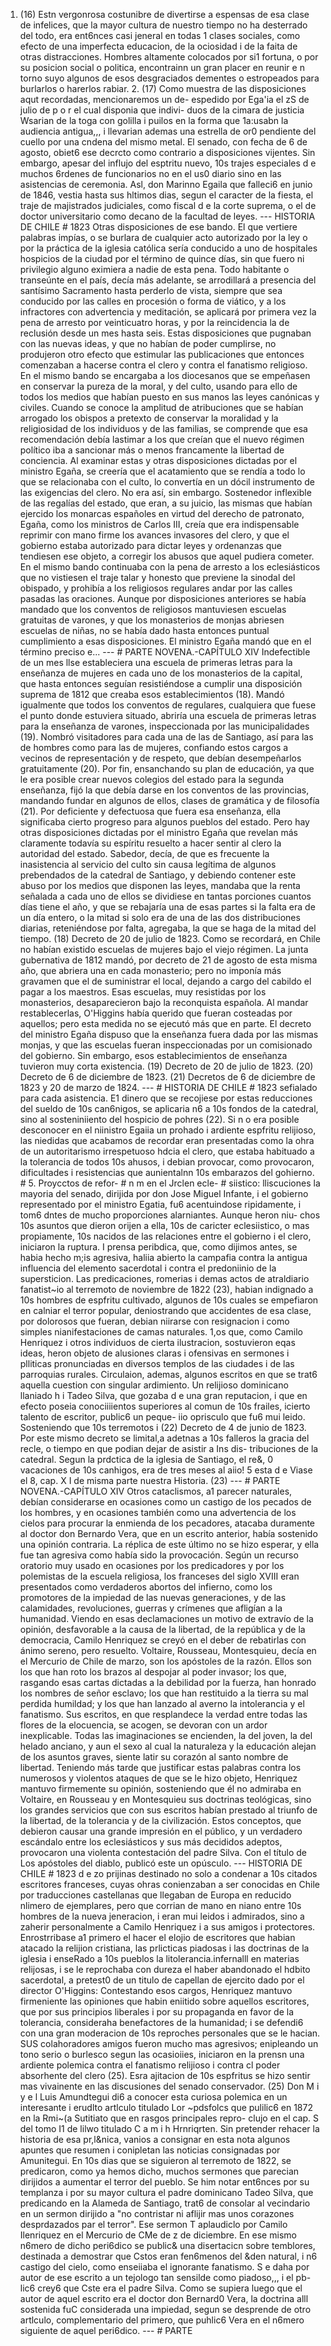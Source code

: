 1. (16) Estn vergonrosa costunibre de divertirse a espensas de esa clase de infelices, que la mayor cultura de nuestro tiempo no ha desterrado del todo, era ent6nces casi jeneral en todas 1 clases sociales, como efecto de una imperfecta educacion, de la ociosidad i de la faita de otras distracciones. Hombres altamente colocados por si1 fortuna, o por su posicion social o politica, encontrainn un gran placer en reunir e n torno suyo algunos de esos desgraciados dementes o estropeados para burlarlos o harerlos rabiar. 2. (17) Como muestra de las disposiciones aqut recordadas, mencionaremos un de- espedido por Ega'ia el zS de julio de p o r el cual disponia que indivi- duos de la cimara de justicia Wsarian de la toga con golilla i puilos en la forma que 1a:usabn la audiencia antigua,,, i llevarian ademas una estrella de or0 pendiente del cuello por una cndena del mismo metal. El senado, con fecha de 6 de agosto, obiet6 ese decrcto como contrario a disposiciones vijentes. Sin embargo, apesar del influjo del esptritu nuevo, 10s trajes especiales d e muchos 6rdenes de funcionarios no en el us0 diario sino en las asistencias de ceremonia. Asl, don Marinno Egaila que falleci6 en junio de 1846, vestia hasta sus hltimos dias, segun el caracter de la fiesta, el traje de majistrados judiciales, como fiscal d e la corte suprema, o el de doctor universitario como decano de la facultad de leyes. --- HISTORIA DE CHILE # 1823 Otras disposiciones de ese bando. El que vertiere palabras impías, o se burlara de cualquier acto autorizado por la ley o por la práctica de la iglesia católica sería conducido a uno de hospitales hospicios de la ciudad por el término de quince días, sin que fuero ni privilegio alguno eximiera a nadie de esta pena. Todo habitante o transeúnte en el país, decía más adelante, se arrodillará a presencia del santísimo Sacramento hasta perderlo de vista, siempre que sea conducido por las calles en procesión o forma de viático, y a los infractores con advertencia y meditación, se aplicará por primera vez la pena de arresto por veinticuatro horas, y por la reincidencia la de reclusión desde un mes hasta seis. Estas disposiciones que pugnaban con las nuevas ideas, y que no habían de poder cumplirse, no produjeron otro efecto que estimular las publicaciones que entonces comenzaban a hacerse contra el clero y contra el fanatismo religioso. En el mismo bando se encargaba a los diocesanos que se empeñasen en conservar la pureza de la moral, y del culto, usando para ello de todos los medios que habían puesto en sus manos las leyes canónicas y civiles. Cuando se conoce la amplitud de atribuciones que se habían arrogado los obispos a pretexto de conservar la moralidad y la religiosidad de los individuos y de las familias, se comprende que esa recomendación debía lastimar a los que creían que el nuevo régimen político iba a sancionar más o menos francamente la libertad de conciencia. Al examinar estas y otras disposiciones dictadas por el ministro Egaña, se creería que el acatamiento que se rendía a todo lo que se relacionaba con el culto, lo convertía en un dócil instrumento de las exigencias del clero. No era así, sin embargo. Sostenedor inflexible de las regalías del estado, que eran, a su juicio, las mismas que habían ejercido los monarcas españoles en virtud del derecho de patronato, Egaña, como los ministros de Carlos III, creía que era indispensable reprimir con mano firme los avances invasores del clero, y que el gobierno estaba autorizado para dictar leyes y ordenanzas que tendiesen ese objeto, a corregir los abusos que aquel pudiera cometer. En el mismo bando continuaba con la pena de arresto a los eclesiásticos que no vistiesen el traje talar y honesto que previene la sinodal del obispado, y prohibía a los religiosos regulares andar por las calles pasadas las oraciones. Aunque por disposiciones anteriores se había mandado que los conventos de religiosos mantuviesen escuelas gratuitas de varones, y que los monasterios de monjas abriesen escuelas de niñas, no se había dado hasta entonces puntual cumplimiento a esas disposiciones. El ministro Egaña mandó que en el término preciso e... --- # PARTE NOVENA.-CAPÍTULO XIV Indefectible de un mes llse estableciera una escuela de primeras letras para la enseñanza de mujeres en cada uno de los monasterios de la capital, que hasta entonces seguían resistiéndose a cumplir una disposición suprema de 1812 que creaba esos establecimientos (18). Mandó igualmente que todos los conventos de regulares, cualquiera que fuese el punto donde estuviera situado, abriría una escuela de primeras letras para la enseñanza de varones, inspeccionada por las municipalidades (19). Nombró visitadores para cada una de las de Santiago, así para las de hombres como para las de mujeres, confiando estos cargos a vecinos de representación y de respeto, que debían desempeñarlos gratuitamente (20). Por fin, ensanchando su plan de educación, ya que le era posible crear nuevos colegios del estado para la segunda enseñanza, fijó la que debía darse en los conventos de las provincias, mandando fundar en algunos de ellos, clases de gramática y de filosofía (21). Por deficiente y defectuosa que fuera esa enseñanza, ella significaba cierto progreso para algunos pueblos del estado. Pero hay otras disposiciones dictadas por el ministro Egaña que revelan más claramente todavía su espíritu resuelto a hacer sentir al clero la autoridad del estado. Sabedor, decía, de que es frecuente la inasistencia al servicio del culto sin causa legítima de algunos prebendados de la catedral de Santiago, y debiendo contener este abuso por los medios que disponen las leyes, mandaba que la renta señalada a cada uno de ellos se dividiese en tantas porciones cuantos días tiene el año, y que se rebajaría una de esas partes si la falta era de un día entero, o la mitad si solo era de una de las dos distribuciones diarias, reteniéndose por falta, agregaba, la que se haga de la mitad del tiempo. (18) Decreto de 20 de julio de 1823. Como se recordará, en Chile no habían existido escuelas de mujeres bajo el viejo régimen. La junta gubernativa de 1812 mandó, por decreto de 21 de agosto de esta misma año, que abriera una en cada monasterio; pero no imponía más gravamen que el de suministrar el local, dejando a cargo del cabildo el pagar a los maestros. Esas escuelas, muy resistidas por los monasterios, desaparecieron bajo la reconquista española. Al mandar restablecerlas, O'Higgins había querido que fueran costeadas por aquellos; pero esta medida no se ejecutó más que en parte. El decreto del ministro Egaña dispuso que la enseñanza fuera dada por las mismas monjas, y que las escuelas fueran inspeccionadas por un comisionado del gobierno. Sin embargo, esos establecimientos de enseñanza tuvieron muy corta existencia. (19) Decreto de 20 de julio de 1823. (20) Decreto de 6 de diciembre de 1823. (21) Decretos de 6 de diciembre de 1823 y 20 de marzo de 1824. --- # HISTORIA DE CHILE # 1823 sefialado para cada asistencia. E1 dinero que se recojiese por estas reducciones del sueldo de 10s can6nigos, se aplicaria n6 a 10s fondos de la catedral, sino al sosteniniiento del hospicio de pohres (22). Si n o era posible desconocer en el niinistro Egaiia un prohado i ardiente espfritu relijioso, las niedidas que acabamos de recordar eran presentadas como la ohra de un autoritarismo irrespetuoso hdcia el clero, que estaba habituado a la tolerancia de todos 10s ahusos, i debian provocar, como provocaron, dificultades i resistencias que aunientalnn 10s embarazos del gohierno. # 5. Proycctos de refor- # n m en el Jrclen ecle- # siistico: lliscuciones la mayoria del senado, dirijida por don Jose Miguel Infante, i el gobierno representado por el ministro Egatia, fu6 acentuindose ripidamente, i tom6 dntes de mucho proporciones alarniantes. Aunque heron niu- chos 10s asuntos que dieron orijen a ella, 10s de caricter eclesiistico, o mas propiamente, 10s nacidos de las relaciones entre el gobierno i el clero, iniciaron la ruptura. I prensa peribdica, que, como dijimos antes, se habia hecho m;is agresiva, haliia abierto la campafia contra la antigua influencia del elemento sacerdotal i contra el predoniinio de la supersticion. Las predicaciones, romerias i demas actos de atraldiario fanatist~io al terremoto de noviembre de 1822 (23), habian indignado a 10s hombres de espfritu cultivado, algunos de 10s cuales se empefiaron en calniar el terror popular, deniostrando que accidentes de esa clase, por dolorosos que fueran, debian niirarse con resignacion i como simples nianifestaciones de camas naturales. 1,os que, como Camilo Henriquez i otros individuos de cierta ilustracion, sostuvieron eqas ideas, heron objeto de alusiones claras i ofensivas en sermones i plliticas pronunciadas en diversos templos de las ciudades i de las parroquias rurales. Circulaion, ademas, algunos escritos en que se trat6 aquella cuestion con singular ardimiento. Un relijioso dominicano llaniado h i Tadeo Silva, que gozaba d e una gran reputacion, i que en efecto poseia conociiiientos superiores al comun de 10s frailes, icierto talento de escritor, public6 un peque- iio oprisculo que fu6 mui leido. Sosteniendo que 10s terremotos i (22) Decreto de 4 de junio de 1823. Por este mismo decreto se limital,a adetnas a 10s falleros la gracia del recle, o tiempo en que podian dejar de asistir a Ins dis- tribuciones de la catedral. Segun la prdctica de la iglesia de Santiago, el re&#x26;, 0 vacaciones de 10s canhigos, era de tres meses al aiio! 5 esta d e Viase el 8, cap. X I de misma parte nuestra Historia. (23) --- # PARTE NOVENA.-CAPÍTULO XIV Otros cataclismos, a1 parecer naturales, debían considerarse en ocasiones como un castigo de los pecados de los hombres, y en ocasiones también como una advertencia de los cielos para procurar la enmienda de los pecadores, atacaba duramente al doctor don Bernardo Vera, que en un escrito anterior, había sostenido una opinión contraria. La réplica de este último no se hizo esperar, y ella fue tan agresiva como había sido la provocación. Según un recurso oratorio muy usado en ocasiones por los predicadores y por los polemistas de la escuela religiosa, los franceses del siglo XVIII eran presentados como verdaderos abortos del infierno, como los promotores de la impiedad de las nuevas generaciones, y de las calamidades, revoluciones, guerras y crímenes que afligían a la humanidad. Viendo en esas declamaciones un motivo de extravío de la opinión, desfavorable a la causa de la libertad, de la república y de la democracia, Camilo Henriquez se creyó en el deber de rebatirlas con ánimo sereno, pero resuelto. Voltaire, Rousseau, Montesquieu, decía en el Mercurio de Chile de marzo, son los apóstoles de la razón. Ellos son los que han roto los brazos al despojar al poder invasor; los que, rasgando esas cartas dictadas a la debilidad por la fuerza, han honrado los nombres de señor esclavo; los que han restituido a la tierra su mal perdida humildad; y los que han lanzado al averno la intolerancia y el fanatismo. Sus escritos, en que resplandece la verdad entre todas las flores de la elocuencia, se acogen, se devoran con un ardor inexplicable. Todas las imaginaciones se encienden, la del joven, la del helado anciano, y aun el sexo al cual la naturaleza y la educación alejan de los asuntos graves, siente latir su corazón al santo nombre de libertad. Teniendo más tarde que justificar estas palabras contra los numerosos y violentos ataques de que se le hizo objeto, Henriquez mantuvo firmemente su opinión, sosteniendo que él no admiraba en Voltaire, en Rousseau y en Montesquieu sus doctrinas teológicas, sino los grandes servicios que con sus escritos habían prestado al triunfo de la libertad, de la tolerancia y de la civilización. Estos conceptos, que debieron causar una grande impresión en el público, y un verdadero escándalo entre los eclesiásticos y sus más decididos adeptos, provocaron una violenta contestación del padre Silva. Con el título de Los apóstoles del diablo, publicó este un opúsculo. --- HlSTORlA DE CHILE # 1823 d e zo prijinas destinado no solo a condenar a 10s citados escritores franceses, cuyas ohras conienzaban a ser conocidas en Chile por traducciones castellanas que llegaban de Europa en reducido nlimero de ejemplares, pero que corrian de mano en niano entre 10s hombres de la nueva jeneracion, i eran mui leidos i admirados, sino a zaherir personalmente a Camilo Henriquez i a sus amigos i protectores. Enrostrribase a1 primero el hacer el elojio de escritores que habian atacado la relijion cristiana, las prlicticas piadosas i las doctrinas de la iglesia i enseRado a 10s pueblos la litolerancia.infernalll en materias relijosas, i se le reprochaba con dureza el haber abandonado el hdbito sacerdotal, a pretest0 de un titulo de capellan de ejercito dado por el director O'Higgins: Contestando esos cargos, Henriquez mantuvo firmeniente las opiniones que habin eniitido sobre aquellos escritores, que por sus principios liberales i por su propaganda en favor de la tolerancia, consideraha benefactores de la humanidad; i se defendi6 con una gran moderacion de 10s reproches personales que se le hacian. SUS colahoradores amigos fueron mucho mas agresivos; enipleando un tono serio o burlesco segun las ocasioiies, iniciaron en la prensn una ardiente polemica contra el fanatismo relijioso i contra cl poder absorhente del clero (25). Esra ajitacion de 10s espfritus se hizo sentir mas vivainente en las discusiones del senado conservador. (25) Don M i y e l Luis Amundtegui di6 a conocer esta curiosa polemica en un interesante i erudlto artlculo titulado Lor ~pdsfolcs que pulilic6 en 1872 en la Rmi~(a Sutitiato que en rasgos principales repro- clujo en el cap. S del tomo I1 de lilwo titulado C a m i h Hrnriqrten. Sin pretender rehacer la historia de esa pr,l&#x26;nica, vanios a consignar en esta nota algunos apuntes que resumen i conipletan las noticias consignadas por Amunitegui. En 10s dias que se siguieron al terremoto de 1822, se predicaron, como ya hemos dicho, muchos sermones que parecian dirijidos a aumentar el terror del pueblo. Se him notar ent6nces por su templanza i por su mayor cultura el padre dominicano Tadeo Silva, que predicando en la Alameda de Santiago, trat6 de consolar al vecindario en un sermon dirijido a "no contristar ni aflijir mas unos corazones desprdazados par el terror". Ese sermon T aplaudiclo por Camilo Ilenriquez en el Mercurio de CMe de z de diciembre. En ese mismo n6mero de dicho peri6dico se public&#x26; una disertacicn sobre temblores, destinada a demostrar que Cstos eran fen6menos del &#x26;den natural, i n6 castigo del cielo, como enseiiaba el ignorante fanatismo. S e daha por autor de ese escrito a un tejologo tan sensilde como piadoso,,, i el pb- lic6 crey6 que Cste era el padre Silva. Como se supiera luego que el autor de aquel escrito era el doctor don Bernard0 Vera, la doctrina alll sostenida fuC considerada una impiedad, segun se desprende de otro artlculo, complementario del primero, que puhlic6 Vera en el n6mero siguiente de aquel peri6dico. --- # PARTE